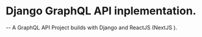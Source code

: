 # Django GraphQL API inplementation.

-- A GraphQL API Project builds with Django and ReactJS (NextJS ).